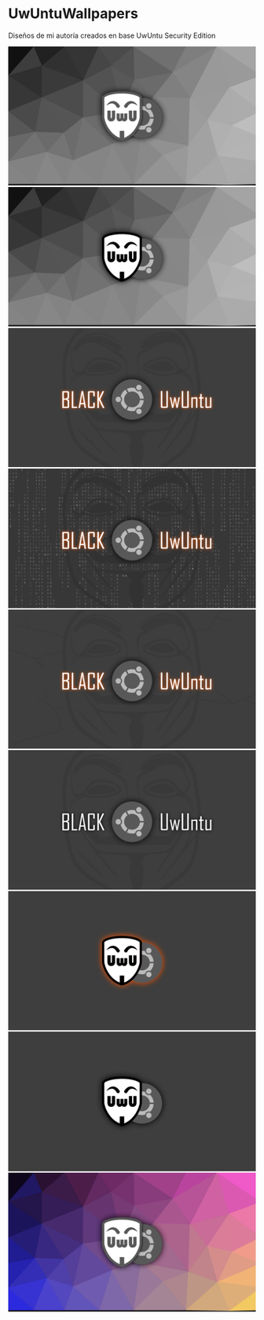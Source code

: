 # UwUntuWallpapers
Diseños de mi autoría creados en base UwUntu Security Edition

![](https://github.com/ZLCube/UwUntuWallpapers/blob/main/UwUntu00.png)
![](https://github.com/ZLCube/UwUntuWallpapers/blob/main/UwUntu0.png)
![](https://github.com/ZLCube/UwUntuWallpapers/blob/main/UwUntu1.png)
![](https://github.com/ZLCube/UwUntuWallpapers/blob/main/UwUntu2.png)
![](https://github.com/ZLCube/UwUntuWallpapers/blob/main/UwUntu3.png)
![](https://github.com/ZLCube/UwUntuWallpapers/blob/main/UwUntu4.png)
![](https://github.com/ZLCube/UwUntuWallpapers/blob/main/UwUntu5.png)
![](https://github.com/ZLCube/UwUntuWallpapers/blob/main/UwUntu6.png)
![](https://github.com/ZLCube/UwUntuWallpapers/blob/main/UwUntu7.png)
